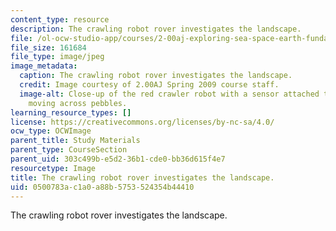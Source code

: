 ```yaml
---
content_type: resource
description: The crawling robot rover investigates the landscape.
file: /ol-ocw-studio-app/courses/2-00aj-exploring-sea-space-earth-fundamentals-of-engineering-design-spring-2009/0500783ac1a0a88b5753524354b44410_6.jpeg
file_size: 161684
file_type: image/jpeg
image_metadata:
  caption: The crawling robot rover investigates the landscape.
  credit: Image courtesy of 2.00AJ Spring 2009 course staff.
  image-alt: Close-up of the red crawler robot with a sensor attached to the front,
    moving across pebbles.
learning_resource_types: []
license: https://creativecommons.org/licenses/by-nc-sa/4.0/
ocw_type: OCWImage
parent_title: Study Materials
parent_type: CourseSection
parent_uid: 303c499b-e5d2-36b1-cde0-bb36d615f4e7
resourcetype: Image
title: The crawling robot rover investigates the landscape.
uid: 0500783a-c1a0-a88b-5753-524354b44410
---
```

The crawling robot rover investigates the landscape.